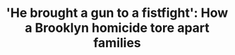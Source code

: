 ---
order: 19
title: "'He brought a gun to a fistfight': How a Brooklyn homicide tore apart families"
authors:
    - Angie Wang
categories:
    - story
link: http://theink.nyc/brought-gun-fistfight/
redirect: true
photo:
    filename: theinknyc.jpg
---